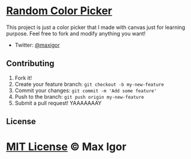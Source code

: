# [Random Color Picker](http://rcp.maxigor.com.br)
This project is just a 	color picker that I made with canvas just for learning purpose. Feel free to fork and modify anything you want!

* Twitter: [@maxigor](http://twitter.com/maxigor)

## Contributing

1. Fork it!
2. Create your feature branch: `git checkout -b my-new-feature`
3. Commit your changes: `git commit -m 'Add some feature'`
4. Push to the branch: `git push origin my-new-feature`
5. Submit a pull request! YAAAAAAAY

## License

# [MIT License](http://maxigor.mit-license.org/) © Max Igor